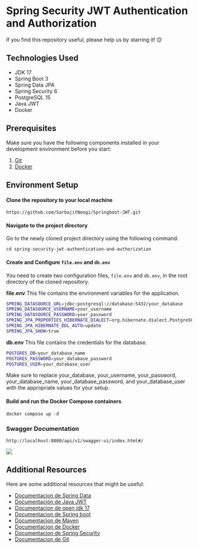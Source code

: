 # Spring Security JWT Authentication and Authorization

If you find this repository useful, please help us by starring it! 😊

## Technologies Used

- JDK 17
- Spring Boot 3
- Spring Data JPA
- Spring Security 6
- PostgreSQL 15
- Java JWT
- Docker

## Prerequisites

Make sure you have the following components installed in your development environment before you start:

1. [Git](https://git-scm.com/downloads)
2. [Docker](https://docs.docker.com/compose/install/)

## Environment Setup

#### Clone the repository to your local machine



```
https://github.com/SarbajitNeogi/Springboot-JWT.git
```
#### Navigate to the project directory

Go to the newly cloned project directory using the following command:
```
cd spring-security-jwt-authentication-and-authorization
```

#### Create and Configure `file.env` and `db.env`

You need to create two configuration files, `file.env` and `db.env`, in the root directory of the cloned repository.

**file.env**
This file contains the environment variables for the application.
```bash
SPRING_DATASOURCE_URL=jdbc:postgresql://database:5432/your_database
SPRING_DATASOURCE_USERNAME=your_username
SPRING_DATASOURCE_PASSWORD=your_password
SPRING_JPA_PROPERTIES_HIBERNATE_DIALECT=org.hibernate.dialect.PostgreSQLDialect
SPRING_JPA_HIBERNATE_DDL_AUTO=update
SPRING_JPA_SHOW=true

```
**db.env** 
This file contains the credentials for the database.
```bash
POSTGRES_DB=your_database_name
POSTGRES_PASSWORD=your_database_password
POSTGRES_USER=your_database_user
```
Make sure to replace your_database, your_username, your_password, your_database_name, your_database_password, and your_database_user with the appropriate values for your setup.

#### Build and run the Docker Compose containers
```
docker compose up -d
```

### Swagger Documentation
```
http://localhost:8000/api/v1/swagger-ui/index.html#/
```
![](https://github.com/Angel-Raa/spring-security-jwt-authentication-and-authorization/blob/main/src/main/resources/img/docs.png)


## Additional Resources

Here are some additional resources that might be useful:
- [Documentacion de Spring Data](https://spring.io/projects/spring-data)
- [Documentación de Java JWT](https://github.com/jwtk/jjwt)
- [Documentacion de open jdk 17](https://docs.oracle.com/en/java/javase/17/docs/api/)
- [Documentacion de Spring boot](https://docs.spring.io/spring-boot/docs/current/reference/htmlsingle/)
- [Documentacion de Maven](https://maven.apache.org/guides/getting-started/)
- [Documentacion de Docker](https://docs.docker.com/)
- [Documentacion de Spring Security](https://docs.spring.io/spring-security/reference/index.html)
- [Documentacion de Git](https://git-scm.com/doc)




